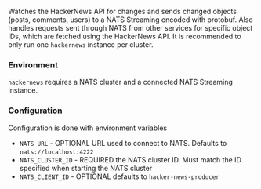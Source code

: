 Watches the HackerNews API for changes and sends changed objects (posts, comments, users) to a NATS Streaming encoded with protobuf. Also handles requests sent through NATS from other services for specific object IDs, which are fetched using the HackerNews API.
It is recommended to only run one `hackernews` instance per cluster.

### Environment
`hackernews` requires a NATS cluster and a connected NATS Streaming instance.

### Configuration
Configuration is done with environment variables

- `NATS_URL` - OPTIONAL URL used to connect to NATS. Defaults to `nats://localhost:4222`
- `NATS_CLUSTER_ID` - REQUIRED the NATS cluster ID. Must match the ID specified when starting the NATS cluster
- `NATS_CLIENT_ID` - OPTIONAL defaults to `hacker-news-producer`